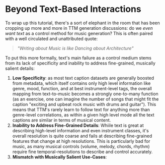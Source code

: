 # Beyond Text-Based Interactions

To wrap up this tutorial, there's a sort of elephant in the room that has been cropping up more and more in TTM generation discussions: do we *even want text* as a control method for music generation? This is often paired with a well circulated and unattributed quote:

> *"Writing about Music is like Dancing about Architecture"*

To put this more formally, text's main failure as a control medium stems from its lack of specificity and inability to address fine-grained, musically salient details:

1. **Low Specificity**: as most text caption datasets are generally boosted from metadata, which itself contains only high level information like genre, mood, function, and at best instrument-level tags, the overall mapping from text-to-music becomes a strongly one-to-many function (as an exercise, one can imagine the number of songs that might fit the caption "exciting and upbeat rock music with drums and guitar"). This means that TTM's rarely learn to follow text for anything more than genre-level correlations, as within a given high level mode all the text captions are similar in terms of musical content.
2. **Inability to Address Fine-Grained Details**: Whiile text is great at describing high-level information and even instrument classes, it's overall resolution is quite coarse and fails at describing fine-grained features that change at high resolutions. This is particularly bad for music, as many musical controls (volume, melody, chords, rhythm) require fine temporal-resolutions to describe and control accurately.
3. **Mismatch with Musically Salient Use-Cases**: